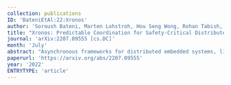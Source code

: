 ```yaml
---
collection: publications
ID: 'BateniEtAl:22:Xronos'
author: 'Soroush Bateni, Marten Lohstroh, Hou Seng Wong, Rohan Tabish, Hokeun Kim, Shaokai Lin, Christian Menard, Cong Liu, Edward A. Lee'
title: "Xronos: Predictable Coordination for Safety-Critical Distributed Embedded Systems"
journal: 'arXiv:2207.09555 [cs.DC]'
month: 'July'
abstract: "Asynchronous frameworks for distributed embedded systems, like ROS and MQTT, are increasingly used in safety-critical applications such as autonomous driving, where the cost of unintended behavior is high. The coordination mechanism between the components in these frameworks, however, gives rise to nondeterminism, where factors such as communication timing can lead to arbitrary ordering in the handling of messages. In this paper, we demonstrate the significance of this problem in an open-source full-stack autonomous driving software, Autoware.Auto 1.0, which relies on ROS 2. We give an alternative: Xronos, an open-source framework for distributed embedded systems that has a novel coordination strategy with predictable properties under clearly stated assumptions. If these assumptions are violated, Xronos provides for application-specific fault handlers to be invoked. We port Autoware.Auto to Xronos and show that it avoids the identified problems with manageable cost in end-to-end latency. Furthermore, we compare the maximum throughput of Xronos to ROS 2 and MQTT using microbenchmarks under different settings, including on three different hardware configurations, and find that it can match or exceed those frameworks in terms of throughput."
paperurl: 'https://arxiv.org/abs/2207.09555'
year: '2022'
ENTRYTYPE: 'article'
---
```


